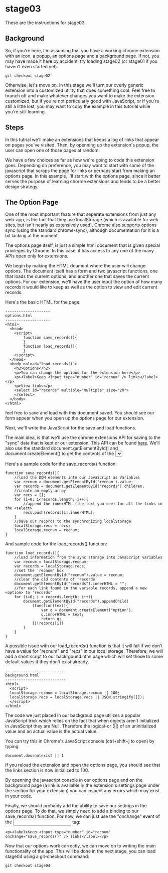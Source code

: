 # stage03

These are the instructions for stage03.


## Background

So, if you're here, I'm assuming that you have a working chrome extension with an icon,
a popup, an options page and a background page. If not, you may have made it here by accident,
try loading stage02 (or stage01 if you haven't even started yet).

    git checkout stage02

Otherwise, let's move on. In this stage we'll turn our overly generic extension into a
customized utility that does something cool. Feel free to branch off and make whatever changes
you want to make the extension customized, but if you're not porticularly good with JavaScript,
or if you're still a little lost, you may want to copy the example in this tutorial while
you're still learning.


## Steps

In this tutrial we'll make an extensions that keeps a log of links that appear on pages
you've visited. Then, by openning up the extension's popup, the user can open one of those
pages at random.

We have a few choices as far as how we're going to code this extension goes. Depending on 
preference, you may want to start with some of the javascript that scraps the page for links
or perhaps start from making an options page. In this example, I'll start with the options
page, since it better serves the purpose of learning chorme extensions and tends to be a 
better design strategy.

## The Option Page

One of the most important feature that seperate extensions from just any web-app, is the fact
that they use localStorage (which is available for web sites, but isn't nearly as extensively
used). Chrome also supports options sync (using the standard chrome-sync), although
documentation for it is a bit lacking at the moment.

The options page itself, is just a simple html document that is given special privileges by
Chrome. In this case, it has access to any one of the many APIs open only for extensions.

We begin by making the HTML doument where the user will change options. The document itself
has a form and two javascript functions, one that loads the current options, and another one
that saves the current options. For our extension, we'll have the user input the option of
how many records it would like to keep as well as the option to view and edit current records.

Here's the basic HTML for the page:

    --------------------
    options.html
    --------------------
    <html>
      <head>
        <script>
            function save_records(){
            }
            function load_records(){
            }
        </script>
      </head>
      <body onload="load_reconds()">
        <h2>Options</h2>
        <p>You can change the options for the extension here</p>
        <p><label>Keep <input type="number" id="recnum" /> links</label></p>
        <p>View links</p>
        <select id="records" multiple="multiple" size="20">
        </select>
      </body>
    </html>

feel free to save and load with this document saved. You should see our form appear when you
open up the options page for our extension.

Next, we'll write the JavaScript for the save and load functions.

The main idea, is that we'll use the chrome extensions API for saving to the "sync" data that
is kept or our extension. This API can be found [here](http://code.google.com/chrome/extensions/trunk/storage.html). We'll also use the standard document.getElementById() and
document.createElement() to get the contents of the <select> and <input> as well as append
new options to the list.

Here's a sample code for the save_records() function:

    function save_records(){
        //load the DOM elements into our JavaScript as Variables
        var recnum = document.getElementById('recnum').value;
        var records = document.getElementById('records').children;
        //create an empty array
        var recs = [];
        for (i=0; i<records.length; i++){
            //append the innerHTML (the text you see) for all the links in the <select>
            recs.push(records[i].innerHTML);
        }
        //save our records to the synchronizing localStorage
        localStorage.recs = recs;
        localStorage.recnum = recnum;
    }

And sample code for the load_records() function:

    function load_records(){
        //load information from the sync storage into JavaScript variables
        var recnum = localStorage.recnum;
        var records = localStorage.recs;
        //set the 'recnum' box
        document.getElementById("recnum").value = recnum;
        //clear the old contents of 'records'
        document.getElementById("records").innerHTML = "";
        //for each link found in the variable records, append a new <option> to 'records'
        for (i=0; i < records.length; i++){
            document.getElementById("records").appendChild(
                (function(text){
                    var q = document.createElement("option");
                    q.innerHTML = text;
                    return q;
                })(records[i])
            )
        }
    }

A possible issue with our load_records() function is that it will fail if we don't have
a value for "recnum" and "recs" in our local storage. Therefore, we will add a short script
to our backrgound.html page which will set those to some default values if they don't exist
already.

    ---------------------------
    background.html
    ---------------------------
    <html>
      <script>
      localStorage.recnum = localStorage.recnum || 100;
      localStorage.recs = localStorage.recs || JSON.stringify([]);
      </script>
    </html>

The code we just placed in our backgroud page utilizes a popular JavaScript trick which relies
on the fact that when objects aren't initialized in JavaScript they are Null. Therefore
the logical-or (||) of an uninitialized value and an actual value is the actual value.

You can try this in Chrome's JavaScript console (ctrl+shift+j to open) by typing:

    document.dousnotexist || 1

If you reload the extension and open the options page, you should see that the links section
is now initialized to 100.

By openning the javascript console in our options page and on the background page (a link is 
available in the extension's settings page under the section for your extension) you can 
inspect any errors which may exist in your code.

Finally, we should probably add the ability to save our settings in the options page. To do
that, we simply need to add a binding to our save_records() function. For now, we can just
use the "onchange" event of the <input> tag:

    <p><label>Keep <input type="number" id="recnum" onchange="save_records()" /> links</label></p>

Now that our options work correctly, we can move on to writing the main functionality of the
app. This will be done in the next stage, you can load stage04 using a git-checkout command:

    git checkout stage04

